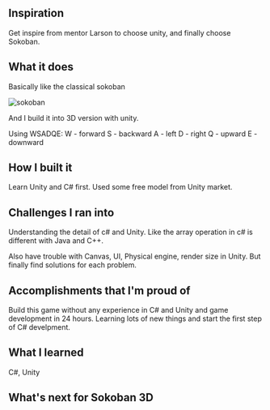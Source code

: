 ## Inspiration

Get inspire from mentor Larson to choose unity, and finally choose Sokoban.

## What it does
Basically like the classical sokoban

![sokoban](https://upload.wikimedia.org/wikipedia/commons/4/4b/Sokoban_ani.gif)

And I build it into 3D version with unity.

Using WSADQE:
W - forward
S - backward
A - left
D - right
Q - upward
E - downward

## How I built it

Learn Unity and C# first. Used some free model from Unity market.

## Challenges I ran into

Understanding the detail of c# and Unity. Like the array operation in c# is different with Java and C++.

Also have trouble with Canvas, UI, Physical engine, render size in Unity. But finally find solutions for each problem.

## Accomplishments that I'm proud of

Build this game without any experience in C# and Unity and game development in 24 hours. Learning lots of new things and start the first step of C# develpment.

## What I learned

C#, Unity

## What's next for Sokoban 3D
